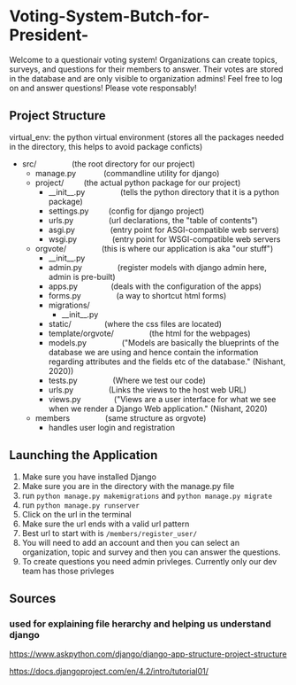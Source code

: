 # Voting-System-Butch-for-President-
Welcome to a questionair voting system! Organizations can create topics, surveys, and questions for their members to answer. Their votes are stored in the database and are only visible to organization admins! Feel free to log on and answer questions! Please vote responsably!

## Project Structure
virtual_env: the python virtual environment (stores all the packages needed in the directory, this helps to avoid package conficts)

- src/    &emsp;&emsp;&emsp;&emsp;    (the root directory for our project)
    - manage.py    &emsp;&emsp;&emsp;    (commandline utility for django)
    - project/    &emsp;&emsp;    (the actual python package for our project)
        - \_\_init\_\_.py    &emsp;&emsp;&emsp;&emsp;    (tells the python directory that it is a python package)
        - settings.py    &emsp;&emsp;    (config for django project)
        - urls.py    &emsp;&emsp;&emsp;&emsp;    (url declarations, the "table of contents")
        - asgi.py    &emsp;&emsp;&emsp;&emsp;    (entry point for ASGI-compatible web servers)
        - wsgi.py    &emsp;&emsp;&emsp;&emsp;    (entry point for WSGI-compatible web servers
   - orgvote/    &emsp;&emsp;&emsp;&emsp;    (this is where our application is aka "our stuff")
		- \_\_init\_\_.py
	    - admin.py    &emsp;&emsp;&emsp;&emsp;     (register models with django admin here, admin is pre-built)
	    - apps.py &emsp;&emsp;&emsp;&emsp;(deals with the configuration of the apps)
		- forms.py &emsp;&emsp;&emsp;&emsp; (a way to shortcut html forms)
	    - migrations/    
	        - \_\_init\_\_.py
		- static/ &emsp;&emsp;&emsp;&emsp;(where the css files are located)
		- template/orgvote/ &emsp;&emsp;&emsp;&emsp; (the html for the webpages)
	    - models.py    &emsp;&emsp;&emsp;&emsp;     ("Models are basically the blueprints of the database we are using and hence contain the information regarding attributes and the fields etc of the database." (Nishant, 2020))
	   - tests.py    &emsp;&emsp;&emsp;&emsp;     (Where we test our code)
	   - urls.py    &emsp;&emsp;&emsp;&emsp;     (Links the views to the host web URL)
	    -	views.py&emsp;&emsp;&emsp;&emsp;     ("Views are a user interface for what we see when we render a Django Web application." (Nishant, 2020)
	- members &emsp;&emsp;&emsp;&emsp; (same structure as orgvote)
		- handles user login and registration

## Launching the Application
1. Make sure you have installed Django
2. Make sure you are in the directory with the manage.py file
3. run 	`python manage.py makemigrations` and `python manage.py migrate`
4. run `python manage.py runserver`
5. Click on the url in the terminal
6. Make sure the url ends with a valid url pattern
7. Best url to start with is `/members/register_user/`
8. You will need to add an account and then you can select an organization, topic and survey and then you can answer the questions.
9. To create questions you need admin privleges. Currently only our dev team has those privleges


## Sources
### used for explaining file herarchy and helping us understand django
https://www.askpython.com/django/django-app-structure-project-structure

https://docs.djangoproject.com/en/4.2/intro/tutorial01/
